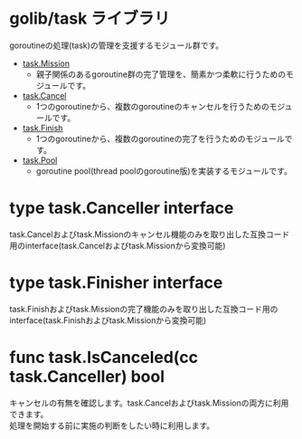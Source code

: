 # golib/task ライブラリ

goroutineの処理(task)の管理を支援するモジュール群です。

* [task.Mission](Mission.md)
    * 親子関係のあるgoroutine群の完了管理を、簡素かつ柔軟に行うためのモジュールです。
* [task.Cancel](Cancel.md)
    * 1つのgoroutineから、複数のgoroutineのキャンセルを行うためのモジュールです。
* [task.Finish](Finish.md)
    * 1つのgoroutineから、複数のgoroutineの完了を行うためのモジュールです。
* [task.Pool](Pool.md)
    * goroutine pool(thread poolのgoroutine版)を実装するモジュールです。
  
# type task.Canceller interface
task.Cancelおよびtask.Missionのキャンセル機能のみを取り出した互換コード用のinterface(task.Cancelおよびtask.Missionから変換可能)

# type task.Finisher interface
task.Finishおよびtask.Missionの完了機能のみを取り出した互換コード用のinterface(task.Finishおよびtask.Missionから変換可能)

# func task.IsCanceled(cc task.Canceller) bool
キャンセルの有無を確認します。task.Cancelおよびtask.Missionの両方に利用できます。  
処理を開始する前に実施の判断をしたい時に利用します。
